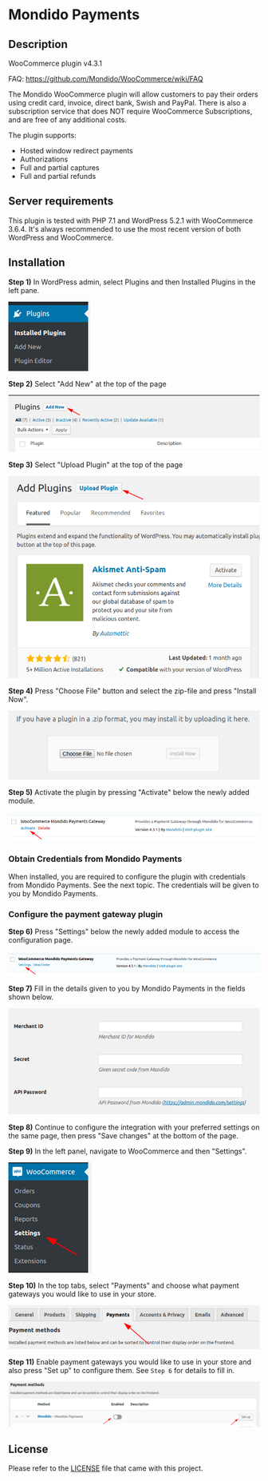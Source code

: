 Mondido Payments 
=======================

## Description

WooCommerce plugin v4.3.1

FAQ: https://github.com/Mondido/WooCommerce/wiki/FAQ 

The Mondido WooCommerce plugin will allow customers to pay their orders using credit card, invoice, direct bank, Swish and PayPal. There is also a subscription service that does NOT require WooCommerce Subscriptions, and are free of any additional costs.   

The plugin supports:

* Hosted window redirect payments
* Authorizations
* Full and partial captures
* Full and partial refunds

## Server requirements

This plugin is tested with PHP 7.1 and WordPress 5.2.1 with WooCommerce 3.6.4. It's always recommended to use the most recent version of both WordPress and WooCommerce.

## Installation
 
**Step 1)** In WordPress admin, select Plugins and then Installed Plugins in the left pane.

![step1][install-step-1]

**Step 2)** Select "Add New" at the top of the page

![step2][install-step-2]

**Step 3)** Select "Upload Plugin" at the top of the page

![step3][install-step-3]

**Step 4)** Press "Choose File" button and select the zip-file and press "Install Now". 

![step4][install-step-4]

**Step 5)** Activate the plugin by pressing "Activate" below the newly added module.

![step5][install-step-5]

### Obtain Credentials from Mondido Payments

When installed, you are required to configure the plugin with credentials from Mondido Payments. See the next topic. The credentials will be given to you by Mondido Payments.

### Configure the payment gateway plugin

**Step 6)** Press "Settings" below the newly added module to access the configuration page.

![step6][install-step-6]

**Step 7)** Fill in the details given to you by Mondido Payments in the fields shown below. 

![step7][install-step-7]

**Step 8)** Continue to configure the integration with your preferred settings on the same page, then press "Save changes" at the bottom of the page.  

**Step 9)** In the left panel, navigate to WooCommerce and then "Settings". 

![step9][install-step-9]

**Step 10)** In the top tabs, select "Payments" and choose what payment gateways you would like to use in your store.

![step10][install-step-10]

**Step 11)** Enable payment gateways you would like to use in your store and also press "Set up" to configure them. See `Step 6` for details to fill in.

![step11][install-step-11]

## License

Please refer to the [LICENSE](LICENSE) file that came with this project.

[install-step-1]: screenshots/screenshot-1.png "Step 1"
[install-step-2]: screenshots/screenshot-2.png "Step 2"
[install-step-3]: screenshots/screenshot-3.png "Step 3"
[install-step-4]: screenshots/screenshot-4.png "Step 4"
[install-step-5]: screenshots/screenshot-5.png "Step 5"
[install-step-6]: screenshots/screenshot-6.png "Step 6"
[install-step-7]: screenshots/screenshot-7.png "Step 7"
[install-step-9]: screenshots/screenshot-9.png "Step 9"
[install-step-10]: screenshots/screenshot-10.png "Step 10"
[install-step-11]: screenshots/screenshot-11.png "Step 11"
